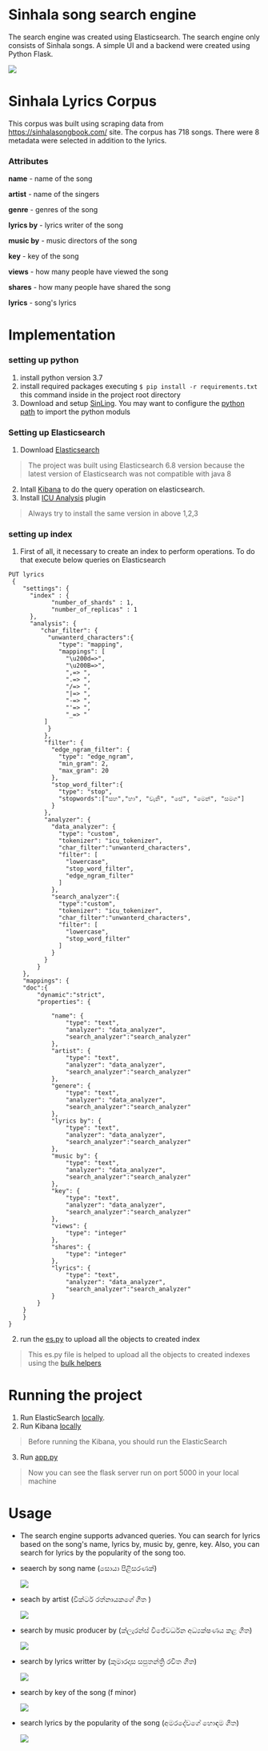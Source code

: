 # Sinhala song search engine

The search engine was created using Elasticsearch. The search engine only consists of Sinhala songs. A simple UI and a backend were created using Python Flask.

<img src="./images/High_level_architecture.png">

#  Sinhala Lyrics Corpus

This corpus was built using scraping data from https://sinhalasongbook.com/ site. The corpus has 718 songs. There were 8 metadata were selected in addition to the lyrics.

### Attributes

**name** - name of the song

**artist** - name of the singers

**genre** - genres of the song

**lyrics by** - lyrics writer of the song

**music by** - music directors of the song

**key** - key of the song

**views** - how many people have viewed the song

**shares** - how many people have shared the song  

**lyrics** - song's lyrics

# Implementation 
### setting up python 
1. install python version 3.7
2. install required packages executing ```$ pip install -r requirements.txt``` this command inside in the project root directory
3. Download and setup [SinLing](https://github.com/ysenarath/sinling). You may want to configure the [python path](https://www.devdungeon.com/content/python-import-syspath-and-pythonpath-tutorial) to import the python moduls 

### Setting up Elasticsearch
1. Download [Elasticsearch](https://www.elastic.co/downloads/elasticsearch)
> The project was built using Elasticsearch 6.8 version because the latest version of Elasticsearch was not compatible with java 8
2. Intall [Kibana](https://www.elastic.co/downloads/kibana) to do the query operation on elasticsearch. 
3. Install [ICU Analysis](https://www.elastic.co/guide/en/elasticsearch/plugins/current/analysis-icu.html) plugin
> Always try to install the same version in above 1,2,3

### setting up index

1. First of all, it necessary to create an index to perform operations. To do that execute below queries on Elasticsearch 
```
PUT lyrics
 {
    "settings": {
      "index" : {
            "number_of_shards" : 1, 
            "number_of_replicas" : 1 
      },
      "analysis": {
         "char_filter": {
           "unwanterd_characters":{
              "type": "mapping",
              "mappings": [ 
                "\u200d=>", 
                "\u200B=>",
                ",=> ",
                ".=> ",
                "/=> ",
                "|=> ",
                "-=> ",
                "'=> ",
                "_=> "
          ]
           }
          },
          "filter": {
            "edge_ngram_filter": {
              "type": "edge_ngram",
              "min_gram": 2,
              "max_gram": 20
            },
            "stop_word_filter":{
              "type": "stop",
              "stopwords":["සහ","හා", "වැනි", "සේ", "‌මෙන්", "සමග"]
            }
          },
          "analyzer": {
            "data_analyzer": { 
              "type": "custom",
              "tokenizer": "icu_tokenizer",
              "char_filter":"unwanterd_characters",
              "filter": [
                "lowercase",
                "stop_word_filter",
                "edge_ngram_filter"
              ]
            },
            "search_analyzer":{
              "type":"custom",
              "tokenizer": "icu_tokenizer",
              "char_filter":"unwanterd_characters",
              "filter": [
                "lowercase",
                "stop_word_filter"
              ]
            }
          }
        }
    },
    "mappings": {
    "doc":{
        "dynamic":"strict",
        "properties": {
          
            "name": {
                "type": "text",
                "analyzer": "data_analyzer",
                "search_analyzer":"search_analyzer"
            },
            "artist": {
                "type": "text",
                "analyzer": "data_analyzer",
                "search_analyzer":"search_analyzer"
            },
            "genere": {
                "type": "text",
                "analyzer": "data_analyzer",
                "search_analyzer":"search_analyzer"
            },
            "lyrics by": {
                "type": "text",
                "analyzer": "data_analyzer",
                "search_analyzer":"search_analyzer"
            },
            "music by": {
                "type": "text",
                "analyzer": "data_analyzer",
                "search_analyzer":"search_analyzer"
            },
            "key": {
                "type": "text",
                "analyzer": "data_analyzer",
                "search_analyzer":"search_analyzer"
            },
            "views": {
                "type": "integer"
            },
            "shares": {
                "type": "integer"
            },
            "lyrics": {
                "type": "text",
                "analyzer": "data_analyzer",
                "search_analyzer":"search_analyzer"
            }
        }
    }
    }
}
```
2. run the [es.py](https://github.com/DulanjayaChathura/IR-project/blob/master/elasticsearch/es.py) to upload all the objects to created index
> This es.py file is helped to upload all the objects to created indexes using the [bulk helpers](https://elasticsearch-py.readthedocs.io/en/master/helpers.html)



# Running the project

1. Run ElasticSearch [locally](https://www.elastic.co/guide/en/elasticsearch/reference/6.8/getting-started-install.html).
2. Run Kibana [locally]((https://www.elastic.co/guide/en/kibana/6.8/windows.html) )
> Before running the Kibana, you should run the ElasticSearch 
3. Run [app.py](https://github.com/DulanjayaChathura/IR-project/tree/master/UI) 
> Now you can see the flask server run on port 5000 in your local machine

# Usage
- The search engine supports advanced queries. You can search for lyrics based on the song's name, lyrics by, music by, genre, key. Also, you can search for lyrics by the popularity of the song too. 
- seaerch by song name (සොයා පිළිසරණක්)

  <img src="./images/search_by_song_name.JPG">

- seach by artist (වික්ටර් රත්නායකගේ ගීත ) 

  <img src="./images/search_by_artist.JPG">

- search by music producer by (ක්ලැරන්ස් විජේවර්ධන අධ්‍යක්ෂණය  කළ ගීත)

  <img src="./images/search_by_music_producer_by.JPG">

- search by lyrics writter by (කුමාරදාස සපුතන්ත්‍රි රචිත ගීත)

  <img src="./images/search_by_lyrics_writter_by.JPG">

- search by key of the song (f minor)

  <img src="./images/search_by_key_of_the_song.JPG">

- search lyrics by the popularity of the song (අමරදේවගේ හොඳම ගීත)

  <img src="./images/search_lyrics_by_the_popularity_of_the_song.JPG">











